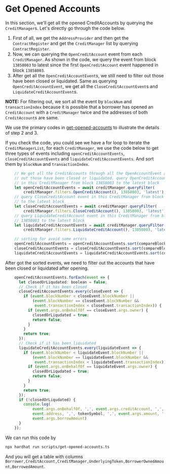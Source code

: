 # Get Opened Accounts

In this section, we'll get all the opened CreditAccounts by querying the `CreditManager`s. Let's directly go through the code below.  

  1. First of all, we get the `AddressProvider` and then get the `ContractRegister` and get the `CreditManager` list by querying `ContractRegister`.
  2. Now, we can querying the `OpenCreditAccount` event from each `CreditManager`. As shown in the code, we query the event from block `13858003` to latest since the first `OpenCreditAccount` event happened in block `13858003`.  
  3. After get all the `OpenCreditAccountEvent`s, we still need to filter out those have been closed or liquidated. Same as querying `OpenCreditAccountEvent`, we get all the `CloseCreditAccountEvent`s and `LiquidateCreditAccountEvent`s.

  **NOTE:** For filtering out, we sort all the event by `blockNum` and `transactionIndex` because it is possible that a borrower has opened an `CreditAccount` with a `CreditManager` twice and the addresses of both `CreditAccount`s are same.

We use the primary codes in [get-opened-accounts](https://github.com/Gearbox-protocol/play-with-gearbox/blob/main/scripts/get-opened-accounts.ts) to illustrate the details of step 2 and 3.

If you check the code, you could see we have a for loop to iterate the `CreditManagerList`, for each `CreditManager`, we use the code below to get three types of events including `openCreditAccountEvents`, `closeCreditAccountEvents` and `liquidateCreditAccountEvents`. And sort them by `blockNum` and `transactionIndex`.
```jsx 
    // We get all the CreditAccounts through all the OpenAccountEvent and filter
    // out those have been closed or liquidated. query OpenCreditAccount event
    // in this CreditManager from block 13858003 to the latest block
    let openCreditAccountEvents = await creditManager.queryFilter(
        creditManager.filters.OpenCreditAccount(), 13858003, 'latest');
    // query CloseCreditAccount event in this CreditManager from block 13858003
    // to the latest block
    let closeCreditAccountEvents = await creditManager.queryFilter(
        creditManager.filters.CloseCreditAccount(), 13858003, 'latest');
    // query LiquidateCreditAccount event in this CreditManager from block
    // 13858003 to the latest block
    let liquidateCreditAccountEvents = await creditManager.queryFilter(
        creditManager.filters.LiquidateCreditAccount(), 13858003, 'latest');

    // sorting for avoid some errors
    openCreditAccountEvents = openCreditAccountEvents.sort(compareBlockNumberAndTransactionIndex);
    closeCreditAccountEvents = closeCreditAccountEvents.sort(compareBlockNumberAndTransactionIndex);
    liquidateCreditAccountEvents = liquidateCreditAccountEvents.sort(compareBlockNumberAndTransactionIndex);
```

After got the sorted events, we need to filter out the accounts that have been closed or liquidated after opening.
```jsx
    openCreditAccountEvents.forEach(event => {
      let closedOrLiqudated: boolean = false;
      // Check if it has been closed
      closeCreditAccountEvents.every(closeEvent => {
        if (event.blockNumber < closeEvent.blockNumber ||
            (event.blockNumber == closeEvent.blockNumber &&
             event.transactionIndex < closeEvent.transactionIndex)) {
          if (event.args.onBehalfOf == closeEvent.args.owner) {
            closedOrLiqudated = true;
            return false;
          }
        }
        return true;
      });
      // Check if it has been liquidated
      liquidateCreditAccountEvents.every(liquidateEvent => {
        if (event.blockNumber < liquidateEvent.blockNumber ||
            (event.blockNumber == liquidateEvent.blockNumber &&
             event.transactionIndex < liquidateEvent.transactionIndex)) {
          if (event.args.onBehalfOf == liquidateEvent.args.owner) {
            closedOrLiqudated = true;
            return false;
          }
        }
        return true;
      });
      if (!closedOrLiqudated) {
        console.log(
            event.args.onBehalfOf, ',', event.args.creditAccount, ',',
            event.address, ',', tokenSymbol, ',', event.args.amount, ',',
            event.args.borrowAmount)
      }
    });
```

We can run this code by

```bash
npx hardhat run scripts/get-opened-accounts.ts
```

And you will get a table with columns `Borrower,CreditAccount,CreditManager,UnderlyingToken,BorrowerOwnedAmount,BorrowedAmount`.
